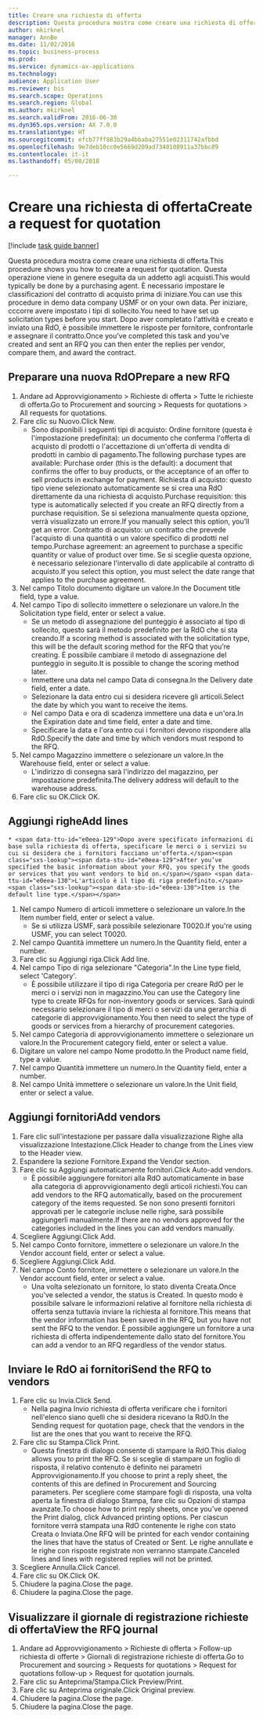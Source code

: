 ```yaml
--- 
title: Creare una richiesta di offerta
description: Questa procedura mostra come creare una richiesta di offerta.
author: mkirknel
manager: AnnBe
ms.date: 11/02/2016
ms.topic: business-process
ms.prod: 
ms.service: dynamics-ax-applications
ms.technology: 
audience: Application User
ms.reviewer: bis
ms.search.scope: Operations
ms.search.region: Global
ms.author: mkirknel
ms.search.validFrom: 2016-06-30
ms.dyn365.ops.version: AX 7.0.0
ms.translationtype: HT
ms.sourcegitcommit: efcb77ff883b29a4bbaba27551e02311742afbbd
ms.openlocfilehash: 9e7deb10cc0e5669d209ad7340108911a37bbc89
ms.contentlocale: it-it
ms.lasthandoff: 05/08/2018

---
```

# <a name="create-a-request-for-quotation"></a><span data-ttu-id="e0eea-103">Creare una richiesta di offerta</span><span class="sxs-lookup"><span data-stu-id="e0eea-103">Create a request for quotation</span></span>

[!include [task guide banner](../../includes/task-guide-banner.md)]

<span data-ttu-id="e0eea-104">Questa procedura mostra come creare una richiesta di offerta.</span><span class="sxs-lookup"><span data-stu-id="e0eea-104">This procedure shows you how to create a request for quotation.</span></span> <span data-ttu-id="e0eea-105">Questa operazione viene in genere eseguita da un addetto agli acquisti.</span><span class="sxs-lookup"><span data-stu-id="e0eea-105">This would typically be done by a purchasing agent.</span></span> <span data-ttu-id="e0eea-106">È necessario impostare le classificazioni del contratto di acquisto prima di iniziare.</span><span class="sxs-lookup"><span data-stu-id="e0eea-106">You can use this procedure in demo data company USMF or on your own data.</span></span> <span data-ttu-id="e0eea-107">Per iniziare, cccorre avere impostato i tipi di sollecito.</span><span class="sxs-lookup"><span data-stu-id="e0eea-107">You need to have set up solicitation types before you start.</span></span> <span data-ttu-id="e0eea-108">Dopo aver completato l'attività e creato e inviato una RdO, è possibile immettere le risposte per fornitore, confrontarle e assegnare il contratto.</span><span class="sxs-lookup"><span data-stu-id="e0eea-108">Once you’ve completed this task and you’ve created and sent an RFQ you can then enter the replies per vendor, compare them, and award the contract.</span></span>


## <a name="prepare-a-new-rfq"></a><span data-ttu-id="e0eea-109">Preparare una nuova RdO</span><span class="sxs-lookup"><span data-stu-id="e0eea-109">Prepare a new RFQ</span></span>
1. <span data-ttu-id="e0eea-110">Andare ad Approvvigionamento > Richieste di offerta > Tutte le richieste di offerta.</span><span class="sxs-lookup"><span data-stu-id="e0eea-110">Go to Procurement and sourcing > Requests for quotations > All requests for quotations.</span></span>
2. <span data-ttu-id="e0eea-111">Fare clic su Nuovo.</span><span class="sxs-lookup"><span data-stu-id="e0eea-111">Click New.</span></span>
    * <span data-ttu-id="e0eea-112">Sono disponibili i seguenti tipi di acquisto: Ordine fornitore (questa è l'impostazione predefinita): un documento che conferma l'offerta di acquisto di prodotti o l'accettazione di un'offerta di vendita di prodotti in cambio di pagamento.</span><span class="sxs-lookup"><span data-stu-id="e0eea-112">The following purchase types are available: Purchase order (this is the default): a document that confirms the offer to buy products, or the acceptance of an offer to sell products in exchange for payment.</span></span> <span data-ttu-id="e0eea-113">Richiesta di acquisto: questo tipo viene selezionato automaticamente se si crea una RdO direttamente da una richiesta di acquisto.</span><span class="sxs-lookup"><span data-stu-id="e0eea-113">Purchase requisition: this type is automatically selected if you create an RFQ directly from a purchase requisition.</span></span> <span data-ttu-id="e0eea-114">Se si seleziona manualmente questa opzione, verrà visualizzato un errore.</span><span class="sxs-lookup"><span data-stu-id="e0eea-114">If you manually select this option, you’ll get an error.</span></span> <span data-ttu-id="e0eea-115">Contratto di acquisto: un contratto che prevede l'acquisto di una quantità o un valore specifico di prodotti nel tempo.</span><span class="sxs-lookup"><span data-stu-id="e0eea-115">Purchase agreement: an agreement to purchase a specific quantity or value of product over time.</span></span> <span data-ttu-id="e0eea-116">Se si sceglie questa opzione, è necessario selezionare l'intervallo di date applicabile al contratto di acquisto.</span><span class="sxs-lookup"><span data-stu-id="e0eea-116">If you select this option, you must select the date range that applies to the purchase agreement.</span></span>  
3. <span data-ttu-id="e0eea-117">Nel campo Titolo documento digitare un valore.</span><span class="sxs-lookup"><span data-stu-id="e0eea-117">In the Document title field, type a value.</span></span>
4. <span data-ttu-id="e0eea-118">Nel campo Tipo di sollecito immettere o selezionare un valore.</span><span class="sxs-lookup"><span data-stu-id="e0eea-118">In the Solicitation type field, enter or select a value.</span></span>
    * <span data-ttu-id="e0eea-119">Se un metodo di assegnazione del punteggio è associato al tipo di sollecito, questo sarà il metodo predefinito per la RdO che si sta creando.</span><span class="sxs-lookup"><span data-stu-id="e0eea-119">If a scoring method is associated with the solicitation type, this will be the default scoring method for the RFQ that you’re creating.</span></span> <span data-ttu-id="e0eea-120">È possibile cambiare il metodo di assegnazione del punteggio in seguito.</span><span class="sxs-lookup"><span data-stu-id="e0eea-120">It is possible to change the scoring method later.</span></span>  
    * <span data-ttu-id="e0eea-121">Immettere una data nel campo Data di consegna.</span><span class="sxs-lookup"><span data-stu-id="e0eea-121">In the Delivery date field, enter a date.</span></span>  
    * <span data-ttu-id="e0eea-122">Selezionare la data entro cui si desidera ricevere gli articoli.</span><span class="sxs-lookup"><span data-stu-id="e0eea-122">Select the date by which you want to receive the items.</span></span>  
    * <span data-ttu-id="e0eea-123">Nel campo Data e ora di scadenza immettere una data e un'ora.</span><span class="sxs-lookup"><span data-stu-id="e0eea-123">In the Expiration date and time field, enter a date and time.</span></span>  
    * <span data-ttu-id="e0eea-124">Specificare la data e l'ora entro cui i fornitori devono rispondere alla RdO.</span><span class="sxs-lookup"><span data-stu-id="e0eea-124">Specify the date and time by which vendors must respond to the RFQ.</span></span>  
5. <span data-ttu-id="e0eea-125">Nel campo Magazzino immettere o selezionare un valore.</span><span class="sxs-lookup"><span data-stu-id="e0eea-125">In the Warehouse field, enter or select a value.</span></span>
    * <span data-ttu-id="e0eea-126">L'indirizzo di consegna sarà l'indirizzo del magazzino, per impostazione predefinita.</span><span class="sxs-lookup"><span data-stu-id="e0eea-126">The delivery address will default to the warehouse address.</span></span>  
6. <span data-ttu-id="e0eea-127">Fare clic su OK.</span><span class="sxs-lookup"><span data-stu-id="e0eea-127">Click OK.</span></span>

## <a name="add-lines"></a><span data-ttu-id="e0eea-128">Aggiungi righe</span><span class="sxs-lookup"><span data-stu-id="e0eea-128">Add lines</span></span>
    * <span data-ttu-id="e0eea-129">Dopo avere specificato informazioni di base sulla richiesta di offerta, specificare le merci o i servizi su cui si desidera che i fornitori facciano un'offerta.</span><span class="sxs-lookup"><span data-stu-id="e0eea-129">After you’ve specified the basic information about your RFQ, you specify the goods or services that you want vendors to bid on.</span></span> <span data-ttu-id="e0eea-130">L'articolo è il tipo di riga predefinito.</span><span class="sxs-lookup"><span data-stu-id="e0eea-130">Item is the default line type.</span></span>   
1. <span data-ttu-id="e0eea-131">Nel campo Numero di articoli immettere o selezionare un valore.</span><span class="sxs-lookup"><span data-stu-id="e0eea-131">In the Item number field, enter or select a value.</span></span>
    * <span data-ttu-id="e0eea-132">Se si utilizza USMF, sarà possibile selezionare T0020.</span><span class="sxs-lookup"><span data-stu-id="e0eea-132">If you're using USMF, you can select T0020.</span></span>  
2. <span data-ttu-id="e0eea-133">Nel campo Quantità immettere un numero.</span><span class="sxs-lookup"><span data-stu-id="e0eea-133">In the Quantity field, enter a number.</span></span>
3. <span data-ttu-id="e0eea-134">Fare clic su Aggiungi riga.</span><span class="sxs-lookup"><span data-stu-id="e0eea-134">Click Add line.</span></span>
4. <span data-ttu-id="e0eea-135">Nel campo Tipo di riga selezionare "Categoria".</span><span class="sxs-lookup"><span data-stu-id="e0eea-135">In the Line type field, select 'Category'.</span></span>
    * <span data-ttu-id="e0eea-136">È possibile utilizzare il tipo di riga Categoria per creare RdO per le merci o i servizi non in magazzino.</span><span class="sxs-lookup"><span data-stu-id="e0eea-136">You can use the Category line type to create RFQs for non-inventory goods or services.</span></span> <span data-ttu-id="e0eea-137">Sarà quindi necessario selezionare il tipo di merci o servizi da una gerarchia di categorie di approvvigionamento.</span><span class="sxs-lookup"><span data-stu-id="e0eea-137">You then need to select the type of goods or services from a hierarchy of procurement categories.</span></span>  
5. <span data-ttu-id="e0eea-138">Nel campo Categoria di approvvigionamento immettere o selezionare un valore.</span><span class="sxs-lookup"><span data-stu-id="e0eea-138">In the Procurement category field, enter or select a value.</span></span>
6. <span data-ttu-id="e0eea-139">Digitare un valore nel campo Nome prodotto.</span><span class="sxs-lookup"><span data-stu-id="e0eea-139">In the Product name field, type a value.</span></span>
7. <span data-ttu-id="e0eea-140">Nel campo Quantità immettere un numero.</span><span class="sxs-lookup"><span data-stu-id="e0eea-140">In the Quantity field, enter a number.</span></span>
8. <span data-ttu-id="e0eea-141">Nel campo Unità immettere o selezionare un valore.</span><span class="sxs-lookup"><span data-stu-id="e0eea-141">In the Unit field, enter or select a value.</span></span>

## <a name="add-vendors"></a><span data-ttu-id="e0eea-142">Aggiungi fornitori</span><span class="sxs-lookup"><span data-stu-id="e0eea-142">Add vendors</span></span>
1. <span data-ttu-id="e0eea-143">Fare clic sull'intestazione per passare dalla visualizzazione Righe alla visualizzazione Intestazione.</span><span class="sxs-lookup"><span data-stu-id="e0eea-143">Click Header to change from the Lines view to the Header view.</span></span> 
2. <span data-ttu-id="e0eea-144">Espandere la sezione Fornitore.</span><span class="sxs-lookup"><span data-stu-id="e0eea-144">Expand the Vendor section.</span></span>
3. <span data-ttu-id="e0eea-145">Fare clic su Aggiungi automaticamente fornitori.</span><span class="sxs-lookup"><span data-stu-id="e0eea-145">Click Auto-add vendors.</span></span>
    * <span data-ttu-id="e0eea-146">È possibile aggiungere fornitori alla RdO automaticamente in base alla categoria di approvvigionamento degli articoli richiesti.</span><span class="sxs-lookup"><span data-stu-id="e0eea-146">You can add vendors to the RFQ automatically, based on the procurement category of the items requested.</span></span> <span data-ttu-id="e0eea-147">Se non sono presenti fornitori approvati per le categorie incluse nelle righe, sarà possibile aggiungerli manualmente.</span><span class="sxs-lookup"><span data-stu-id="e0eea-147">If there are no vendors approved for the categories included in the lines you can add vendors manually.</span></span>  
4. <span data-ttu-id="e0eea-148">Scegliere Aggiungi.</span><span class="sxs-lookup"><span data-stu-id="e0eea-148">Click Add.</span></span>
5. <span data-ttu-id="e0eea-149">Nel campo Conto fornitore, immettere o selezionare un valore.</span><span class="sxs-lookup"><span data-stu-id="e0eea-149">In the Vendor account field, enter or select a value.</span></span>
6. <span data-ttu-id="e0eea-150">Scegliere Aggiungi.</span><span class="sxs-lookup"><span data-stu-id="e0eea-150">Click Add.</span></span>
7. <span data-ttu-id="e0eea-151">Nel campo Conto fornitore, immettere o selezionare un valore.</span><span class="sxs-lookup"><span data-stu-id="e0eea-151">In the Vendor account field, enter or select a value.</span></span>
    * <span data-ttu-id="e0eea-152">Una volta selezionato un fornitore, lo stato diventa Creata.</span><span class="sxs-lookup"><span data-stu-id="e0eea-152">Once you’ve selected a vendor, the status is Created.</span></span> <span data-ttu-id="e0eea-153">In questo modo è possibile salvare le informazioni relative al fornitore nella richiesta di offerta senza tuttavia inviare la richiesta al fornitore.</span><span class="sxs-lookup"><span data-stu-id="e0eea-153">This means that the vendor information has been saved in the RFQ, but you have not sent the RFQ to the vendor.</span></span> <span data-ttu-id="e0eea-154">È possibile aggiungere un fornitore a una richiesta di offerta indipendentemente dallo stato del fornitore.</span><span class="sxs-lookup"><span data-stu-id="e0eea-154">You can add a vendor to an RFQ regardless of the vendor status.</span></span>  

## <a name="send-the-rfq-to-vendors"></a><span data-ttu-id="e0eea-155">Inviare le RdO ai fornitori</span><span class="sxs-lookup"><span data-stu-id="e0eea-155">Send the RFQ to vendors</span></span>
1. <span data-ttu-id="e0eea-156">Fare clic su Invia.</span><span class="sxs-lookup"><span data-stu-id="e0eea-156">Click Send.</span></span>
    * <span data-ttu-id="e0eea-157">Nella pagina Invio richiesta di offerta verificare che i fornitori nell'elenco siano quelli che si desidera ricevano la RdO.</span><span class="sxs-lookup"><span data-stu-id="e0eea-157">In the Sending request for quotation page, check that the vendors in the list are the ones that you want to receive the RFQ.</span></span>  
2. <span data-ttu-id="e0eea-158">Fare clic su Stampa.</span><span class="sxs-lookup"><span data-stu-id="e0eea-158">Click Print.</span></span>
    * <span data-ttu-id="e0eea-159">Questa finestra di dialogo consente di stampare la RdO.</span><span class="sxs-lookup"><span data-stu-id="e0eea-159">This dialog allows you to print the RFQ.</span></span> <span data-ttu-id="e0eea-160">Se si sceglie di stampare un foglio di risposta, il relativo contenuto è definito nei parametri Approvvigionamento.</span><span class="sxs-lookup"><span data-stu-id="e0eea-160">If you choose to print a reply sheet, the contents of this are defined in Procurement and Sourcing parameters.</span></span> <span data-ttu-id="e0eea-161">Per scegliere come stampare fogli di risposta, una volta aperta la finestra di dialogo Stampa, fare clic su Opzioni di stampa avanzate.</span><span class="sxs-lookup"><span data-stu-id="e0eea-161">To choose how to print reply sheets, once you’ve opened the Print dialog, click Advanced printing options.</span></span> <span data-ttu-id="e0eea-162">Per ciascun fornitore verrà stampata una RdO contenente le righe con stato Creata o Inviata.</span><span class="sxs-lookup"><span data-stu-id="e0eea-162">One RFQ will be printed for each vendor containing the lines that have the status of Created or Sent.</span></span> <span data-ttu-id="e0eea-163">Le righe annullate e le righe con risposte registrate non verranno stampate.</span><span class="sxs-lookup"><span data-stu-id="e0eea-163">Canceled lines and lines with registered replies will not be printed.</span></span>   
3. <span data-ttu-id="e0eea-164">Scegliere Annulla.</span><span class="sxs-lookup"><span data-stu-id="e0eea-164">Click Cancel.</span></span>
4. <span data-ttu-id="e0eea-165">Fare clic su OK.</span><span class="sxs-lookup"><span data-stu-id="e0eea-165">Click OK.</span></span>
5. <span data-ttu-id="e0eea-166">Chiudere la pagina.</span><span class="sxs-lookup"><span data-stu-id="e0eea-166">Close the page.</span></span>
6. <span data-ttu-id="e0eea-167">Chiudere la pagina.</span><span class="sxs-lookup"><span data-stu-id="e0eea-167">Close the page.</span></span>

## <a name="view-the-rfq-journal"></a><span data-ttu-id="e0eea-168">Visualizzare il giornale di registrazione richieste di offerta</span><span class="sxs-lookup"><span data-stu-id="e0eea-168">View the RFQ journal</span></span>
1. <span data-ttu-id="e0eea-169">Andare ad Approvvigionamento > Richieste di offerta > Follow-up richiesta di offerte > Giornali di registrazione richieste di offerta.</span><span class="sxs-lookup"><span data-stu-id="e0eea-169">Go to Procurement and sourcing > Requests for quotations > Request for quotations follow-up > Request for quotation journals.</span></span>
2. <span data-ttu-id="e0eea-170">Fare clic su Anteprima/Stampa.</span><span class="sxs-lookup"><span data-stu-id="e0eea-170">Click Preview/Print.</span></span>
3. <span data-ttu-id="e0eea-171">Fare clic su Anteprima originale.</span><span class="sxs-lookup"><span data-stu-id="e0eea-171">Click Original preview.</span></span>
4. <span data-ttu-id="e0eea-172">Chiudere la pagina.</span><span class="sxs-lookup"><span data-stu-id="e0eea-172">Close the page.</span></span>
5. <span data-ttu-id="e0eea-173">Chiudere la pagina.</span><span class="sxs-lookup"><span data-stu-id="e0eea-173">Close the page.</span></span>


